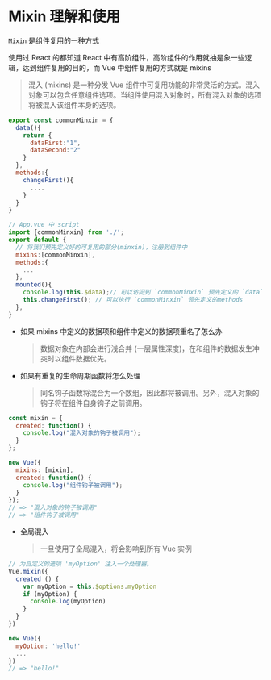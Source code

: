 # Mixin 理解和使用

`Mixin` 是组件复用的一种方式

使用过 React 的都知道 React 中有高阶组件，高阶组件的作用就抽是象一些逻辑，达到组件复用的目的，而 Vue 中组件复用的方式就是 mixins

> 混入 (mixins) 是一种分发 Vue 组件中可复用功能的非常灵活的方式。混入对象可以包含任意组件选项。当组件使用混入对象时，所有混入对象的选项将被混入该组件本身的选项。

```js
export const commonMinxin = {
  data(){
    return {
      dataFirst:"1",
      dataSecond:"2"
    }
  },
  methods:{
    changeFirst(){
      ....
    }
  }
}

// App.vue 中 script
import {commonMinxin} from './';
export default {
  // 将我们预先定义好的可复用的部分(minxin)，注册到组件中
  mixins:[commonMinxin],
  methods:{
    ...
  },
  mounted(){
    console.log(this.$data);// 可以访问到 `commonMinxin` 预先定义的 `data`;
    this.changeFirst(); // 可以执行 `commonMinxin` 预先定义的methods
  },
}
```

- 如果 mixins 中定义的数据项和组件中定义的数据项重名了怎么办

  > 数据对象在内部会进行浅合并 (一层属性深度)，在和组件的数据发生冲突时以组件数据优先。

- 如果有重复的生命周期函数将怎么处理
  > 同名钩子函数将混合为一个数组，因此都将被调用。另外，混入对象的钩子将在组件自身钩子之前调用。

```js
const mixin = {
  created: function() {
    console.log("混入对象的钩子被调用");
  }
};

new Vue({
  mixins: [mixin],
  created: function() {
    console.log("组件钩子被调用");
  }
});
// => "混入对象的钩子被调用"
// => "组件钩子被调用"
```

- 全局混入
  > 一旦使用了全局混入，将会影响到所有 Vue 实例

```js
// 为自定义的选项 'myOption' 注入一个处理器。
Vue.mixin({
  created () {
    var myOption = this.$options.myOption
    if (myOption) {
      console.log(myOption)
    }
  }
})

new Vue({
  myOption: 'hello!'
  ...
})
// => "hello!"
```
